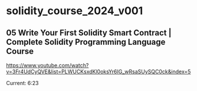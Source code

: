 # solidity_course_2024_v001

## 05 Write Your First Solidity Smart Contract | Complete Solidity Programming Language Course
https://www.youtube.com/watch?v=3Fr4UdCyQVE&list=PLWUCKsxdKl0oksYr6IG_wRsaSUySQC0ck&index=5

Current: 6:23

